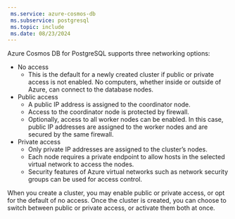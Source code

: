 ```yaml
---
 ms.service: azure-cosmos-db
 ms.subservice: postgresql
 ms.topic: include
 ms.date: 08/23/2024
---
```


Azure Cosmos DB for PostgreSQL supports three networking options:

* No access
  * This is the default for a newly created cluster if public or private access is not enabled. No computers, whether inside or outside of Azure, can connect to the database nodes.
* Public access
  * A public IP address is assigned to the coordinator node.
  * Access to the coordinator node is protected by firewall.
  * Optionally, access to all worker nodes can be enabled. In this case, public IP addresses are assigned to the worker nodes and are secured by the same firewall.
* Private access
  * Only private IP addresses are assigned to the cluster’s nodes.
  * Each node requires a private endpoint to allow hosts in the selected virtual network to access the nodes.
  * Security features of Azure virtual networks such as network security groups can be used for access control.

When you create a cluster, you may enable public or private access, or opt for the default of no access. Once the cluster is created, you can choose to switch between public or private access, or activate them both at once.
